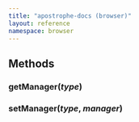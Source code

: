 ```yaml
---
title: "apostrophe-docs (browser)"
layout: reference
namespace: browser
---
```


## Methods
### getManager(*type*)

### setManager(*type*, *manager*)

